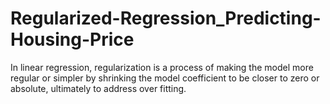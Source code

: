 # Regularized-Regression_Predicting-Housing-Price
In linear regression, regularization is a process of making the model more regular or simpler by shrinking the model coefficient to be closer to zero or absolute, ultimately to address over fitting.
